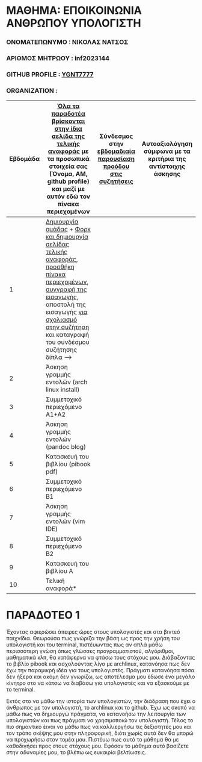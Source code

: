 # ΜΑΘΗΜΑ: ΕΠΟΙΚΟΙΝΩΝΙΑ ΑΝΘΡΩΠΟΥ ΥΠΟΛΟΓΙΣΤΗ

### ΟΝΟΜΑΤΕΠΩΝΥΜΟ : ΝΙΚΟΛΑΣ ΝΑΤΣΟΣ
### ΑΡΙΘΜΟΣ ΜΗΤΡΩΟΥ : inf2023144
### GITHUB PROFILE : [YGNT7777](https://github.com/YGNT7777)
### ORGANIZATION :

| Εβδομάδα | [Όλα τα παραδοτέα βρίσκονται στην ίδια σελίδα της τελικής αναφοράς](https://courses-ionio.github.io/help/deliverables/) με τα προσωπικά στοιχεία σας (Όνομα, ΑΜ, github profile) και μαζί με αυτόν εδώ τον πίνακα περιεχομένων | Σύνδεσμος στην [εβδομαδιαία παρουσίαση προόδου στις συζητήσεις](https://github.com/courses-ionio/help/discussions/categories/show-and-tell) | Αυτοαξιολόγηση σύμφωνα με τα κριτήρια της αντίστοιχης άσκησης |
| --- | --- | --- | --- |
| 1 |  [Δημιουργία ομάδας](https://github.com/courses-ionio/hci/discussions/1794) + [Φορκ και δημιουργία σελίδας τελικής αναφοράς](https://courses-ionio.github.io/help/guide/), [προσθήκη πίνακα περιεχομένων](https://raw.githubusercontent.com/courses-ionio/hci/master/README.md), [συγγραφή της εισαγωγής](https://courses-ionio.github.io/help/intro/), αποστολή της εισαγωγής [για σχολιασμό στην συζήτηση](https://github.com/courses-ionio/help/discussions/categories/show-and-tell) και καταγραφή του συνδέσμου συζήτησης δίπλα --> | | |
| 2 | Άσκηση γραμμής εντολών (arch linux install) | | |
| 3 | Συμμετοχικό περιεχόμενο A1+A2 | | |
| 4 | Άσκηση γραμμής εντολών (pandoc blog) | | |
| 5 | Κατασκευή του βιβλίου (pibook pdf) | | |
| 6 | Συμμετοχικό περιεχόμενο B1 | | |
| 7 | Άσκηση γραμμής εντολών (vim IDE) | | |
| 8 | Συμμετοχικό περιεχόμενο B2 | | |
| 9 | Κατασκευή του βιβλίου A | | |
| 10 | Τελική αναφορά* | | |

# ΠΑΡΑΔΟΤΕΟ 1
Έχοντας αφιερώσει άπειρες ώρες στους υπολογιστές και στα βιντεό παιχνίδια. Θεωρούσα πως γνώριζα την βάση ως προς την χρήση του υπολογιστή και του terminal, πιστέυωντας πως αν απλά μάθω περισσότερη γνώση όπως γλώσσες προγραμματιστού, αλγόριθμοι, μαθηματικά κλπ, θα κατάφερνα να φτάσω τους στόχους μου.
Διάβαζοντας το βιβλίο pibook και ασχολούντας λίγο με archlinux, κατανόησα πως δεν έχω την παραμικρή ιδέα για τους υπολογιστές. Πράγματι κατανόησα πόσα δεν ήξερα και ακόμη δεν γνωρίζω, ως αποτέλεσμα μου έδωσε ένα μεγάλο κίνητρο στο να κάτσω να διαβάσω για υπολογιστές και να εξασκούμε με το terminal.

Εκτός στο να μάθω την ιστορία των υπολογιστών, την διάδραση που έχει ο άνθρωπος με τον υπολογιστή, το archlinux και το github. Έχω ως σκοπό να μάθω πως να δημιουργώ πράγματα, να κατανοήσω την λειτουργία των υπολογιστών και πως πράγματι να χρησιμοποιώ τον υπολογιστή. Τέλος το πιο σημαντικό έιναι να μάθω πως να καλλιεργήσω τις δεξιοτητές μου και τον τρόπο σκέψης μου στην πληροφορική, διότι χωρίς αυτά δεν θα μπορώ να προχωρήσω στον τομέα μου. Πιστέυω πως αυτό το μάθημα θα με καθοδιγήσει προς στους στόχους μου. Εφόσον το μάθημα αυτό βασίζετε στην αδυναμίες μου, το βλέπω ως ευκαιρία βελτίωσεις.

